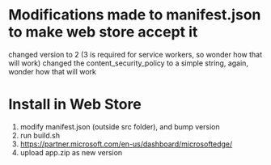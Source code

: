 Modifications made to manifest.json to make web store accept it
===============================================================
changed version to 2 (3 is required for service workers, so wonder how that will work)
changed the content_security_policy to a simple string, again, wonder how that will work

Install in Web Store
====================
1. modify manifest.json (outside src folder), and bump version
2. run build.sh
3. https://partner.microsoft.com/en-us/dashboard/microsoftedge/
4. upload app.zip as new version
